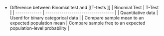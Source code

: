 - Difference between Binomial test and [[T-tests ]]
| Binomial Test | T-Test                             |
| ------------- | ---------------------------------- |
| Quantitative data              | Userd for binary categorical data |
| Compare sample mean to an expected population mean              | Compare sample freq to an expected population-level probability |    

